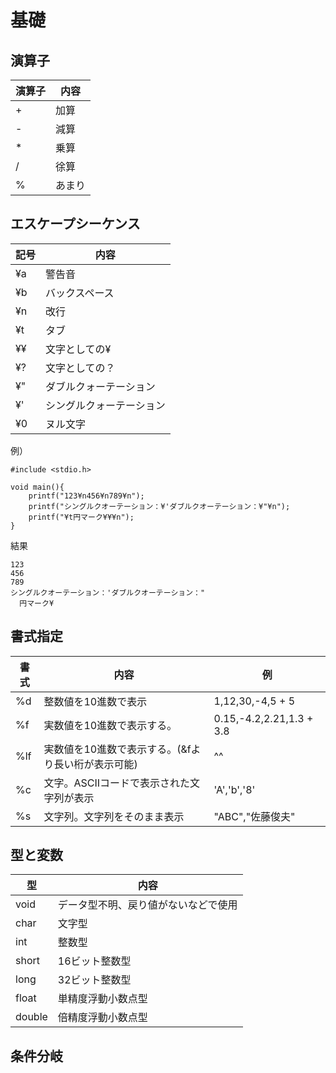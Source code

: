 # 基礎
## 演算子
| 演算子 | 内容 |
----|---- 
| + | 加算 |
| - | 減算 |
| * | 乗算 |
| / | 徐算 |
| % | あまり |

## エスケープシーケンス
| 記号 | 内容 |
----|---- 
| ¥a | 警告音 |
| ¥b | バックスペース |
| ¥n | 改行 |
| ¥t | タブ |
| ¥¥ | 文字としての¥ |
| ¥? | 文字としての？ |
| ¥" | ダブルクォーテーション |
| ¥' | シングルクォーテーション |
| ¥0 | ヌル文字 |  

例）
```
#include <stdio.h>
 
void main(){
    printf("123¥n456¥n789¥n");
    printf("シングルクオーテーション：¥'ダブルクオーテーション：¥"¥n");
    printf("¥t円マーク¥¥¥n");
}
```
結果
```
123
456
789
シングルクオーテーション：'ダブルクオーテーション："
  円マーク¥
```

## 書式指定
| 書式 | 内容 | 例 |
| ---- | ---- |---- |
| %d | 整数値を10進数で表示 | 1,12,30,-4,5 + 5 |
| %f | 実数値を10進数で表示する。 | 0.15,-4.2,2.21,1.3 + 3.8 |
| %lf | 実数値を10進数で表示する。(&fより長い桁が表示可能) | ^^ |
| %c | 文字。ASCIIコードで表示された文字列が表示 | 'A','b','8' |
| %s | 文字列。文字列をそのまま表示 | "ABC","佐藤俊夫" |

## 型と変数
| 型 | 内容 |
----|---- 
| void | データ型不明、戻り値がないなどで使用 |
| char | 文字型 |
| int | 整数型 |
| short | 16ビット整数型 |
| long | 32ビット整数型 |
| float | 単精度浮動小数点型 |
| double | 倍精度浮動小数点型 |

## 条件分岐

